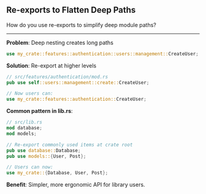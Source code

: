 ## Re-exports to Flatten Deep Paths

How do you use re-exports to simplify deep module paths?

---

**Problem**: Deep nesting creates long paths
```rust
use my_crate::features::authentication::users::management::CreateUser;
```

**Solution**: Re-export at higher levels
```rust
// src/features/authentication/mod.rs
pub use self::users::management::create::CreateUser;

// Now users can:
use my_crate::features::authentication::CreateUser;
```

**Common pattern in lib.rs**:
```rust
// src/lib.rs
mod database;
mod models;

// Re-export commonly used items at crate root
pub use database::Database;
pub use models::{User, Post};

// Users can now:
use my_crate::{Database, User, Post};
```

**Benefit**: Simpler, more ergonomic API for library users.


